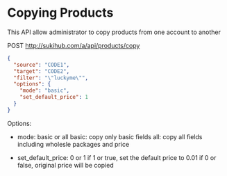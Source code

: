 # Copying Products

This API allow administrator to copy products from one account to another

POST http://sukihub.com/a/api/products/copy

```json
{
  "source": "CODE1",
  "target": "CODE2",
  "filter": "\"luckyme\"",
  "options": {
    "mode": "basic",
    "set_default_price": 1
  }
}
```

Options:

- mode: basic or all
  basic: copy only basic fields
  all: copy all fields including wholesle packages and price

- set_default_price: 0 or 1
  if 1 or true, set the default price to 0.01
  if 0 or false, original price will be copied
